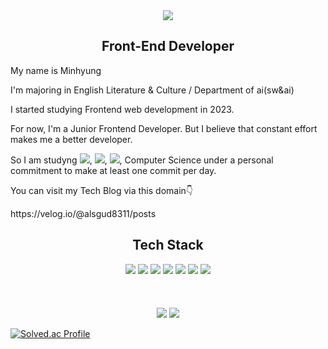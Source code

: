 <div align="center">
<img src="https://capsule-render.vercel.app/api?type=waving&color=auto&height=300&section=header&text=Hi👋%20I'm%20Minhyung&fontSize=60"/>
</div>

<h2 align="center">Front-End Developer</h2>

<div>
  <p>My name is Minhyung</p>
  <p>I'm majoring in English Literature & Culture / Department of ai(sw&ai)</p>
  <p>I started studying Frontend web development in 2023.</p>
  <p>For now, I'm a Junior Frontend Developer. But I believe that constant effort makes me a better developer.</p>
  <p>So I am studyng <img src="https://img.shields.io/badge/TypeScript-3178C6?style=flat&logo=TypeScript&logoColor=white"/>, <img src="https://img.shields.io/badge/React-61DAFB?style=flat&logo=React&logoColor=white"/>, <img src="https://img.shields.io/badge/Next.js-000000?style=flat&logo=nextdotjs&logoColor=white"/>, Computer Science under a personal commitment to make at least one commit per day.</p>
  <p>You can visit my Tech Blog via this domain👇</p>
  <p>https://velog.io/@alsgud8311/posts</p>
</div>

<div align="center">
<h2>Tech Stack</h2>
<img src="https://img.shields.io/badge/TypeScript-3178C6?style=flat&logo=TypeScript&logoColor=white"/>
<img src="https://img.shields.io/badge/React-61DAFB?style=flat&logo=React&logoColor=white"/>
<img src="https://img.shields.io/badge/Next.js-000000?style=flat&logo=nextdotjs&logoColor=white"/>
<img src="https://img.shields.io/badge/Python-3776AB?style=flat&logo=python&logoColor=white"/>
<img src="https://img.shields.io/badge/JavaScript-F7DF1E?style=flat&logo=javascript&logoColor=white"/>
<img src="https://img.shields.io/badge/HTML5-E34F26?style=flat&logo=HTML5&logoColor=white" />
<img src="https://img.shields.io/badge/CSS3-1572B6?style=flat&logo=CSS3&logoColor=white" />
</br></br></br></br>
</div>

<div align="center">
<img src="https://github-readme-stats.vercel.app/api/top-langs/?username=alsgud8311&layout=compact">
<img src="https://github-readme-stats.vercel.app/api?username=alsgud8311&show_icons=true">
</div>


[![Solved.ac Profile](http://mazassumnida.wtf/api/v2/generate_badge?boj=dup33333)](https://solved.ac/dup33333/)





<!--
**alsgud8311/alsgud8311** is a ✨ _special_ ✨ repository because its `README.md` (this file) appears on your GitHub profile.

Here are some ideas to get you started:

- 🔭 I’m currently working on ...
- 🌱 I’m currently learning ...
- 👯 I’m looking to collaborate on ...
- 🤔 I’m looking for help with ...
- 💬 Ask me about ...
- 📫 How to reach me: ...
- 😄 Pronouns: ...
- ⚡ Fun fact: ...
-->
